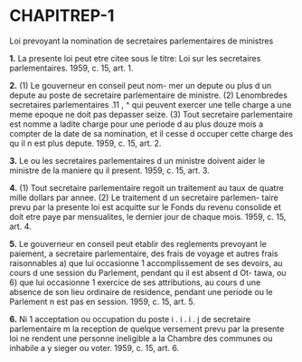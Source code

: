 
# CHAPITREP-1
Loi prevoyant la nomination de secretaires
parlementaires de ministres

**1.** La presente loi peut etre citee sous le
titre: Loi sur les secretaires parlementaires.
1959, c. 15, art. 1.

**2.** (1) Le gouverneur en conseil peut nom-
mer un depute ou plus d un depute au poste
de secretaire parlementaire de ministre.
(2) Lenombredes secretaires parlementaires
.11 , ^
qui peuvent exercer une telle charge a une
meme epoque ne doit pas depasser seize.
(3) Tout secretaire parlementaire est
nomme a ladite charge pour une periode d au
plus douze mois a compter de la date de sa
nomination, et il cesse d occuper cette charge
des qu il n est plus depute. 1959, c. 15, art. 2.

**3.** Le ou les secretaires parlementaires d un
ministre doivent aider le ministre de la
maniere qu il present. 1959, c. 15, art. 3.

**4.** (1) Tout secretaire parlementaire regoit
un traitement au taux de quatre mille dollars
par annee.
(2) Le traitement d un secretaire parlemen-
taire prevu par la presente loi est acquitte sur
le Fonds du revenu consolide et doit etre
paye par mensualites, le dernier jour de
chaque mois. 1959, c. 15, art. 4.

**5.** Le gouverneur en conseil peut etablir
des reglements prevoyant le paiement, a
secretaire parlementaire, des frais
de voyage et autres frais raisonnables
a) que lui occasionne 1 accomplissement de
ses devoirs, au cours d une session du
Parlement, pendant qu il est absent d Ot-
tawa, ou
6) que lui occasionne 1 exercice de ses
attributions, au cours d une absence de son
lieu ordinaire de residence, pendant une
periode ou le Parlement n est pas en session.
1959, c. 15, art. 5.

**6.** Ni 1 acceptation ou occupation du poste
i . i . i . j
de secretaire parlementaire m la reception de
quelque versement prevu par la presente loi
ne rendent une personne ineligible a la
Chambre des communes ou inhabile a y sieger
ou voter. 1959, c. 15, art. 6.
